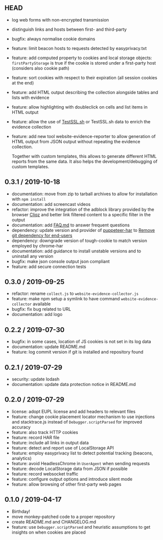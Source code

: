 ## HEAD

* log web forms with non-encrypted transmission
* distinguish links and hosts between first- and third-party
* bugfix: always normalise cookie domains
* feature: limit beacon hosts to requests detected by easyprivacy.txt
* feature: add computed property to cookies and local storage objects: `firstPartyStorage` is true if the cookie is stored under a first-party host (considers also cookie path)
* feature: sort cookies with respect to their expiration (all session cookies at the end)
* feature: add HTML output describing the collection alongside tables and lists with evidence
* feature: allow highlighting with doubleclick on cells and list items in HTML output
* feature: allow the use of [TestSSL.sh](https://testssl.sh/) or TestSSL.sh data to enrich the evidence collection
* feature: add new tool website-evidence-reporter to allow generation of HTML output from JSON output without repeating the evidence collection.

  Together with custom templates, this allows to generate different HTML reports from the same data. It also helps the development/debugging of custom templates.

## 0.3.1 / 2019-10-18

  * documentation: move from zip to tarball archives to allow for installation with `npm install`
  * documentation: add screencast videos
  * refactor: improve the integration of the adblock library provided by the browser [Cliqz](https://cliqz.com/) and better link filtered content to a specific filter in the output
  * documentation: add [FAQ.md](FAQ.md) to answer frequent questions
  * dependency: update version and provider of [puppeteer-har](https://www.npmjs.com/package/puppeteer-har) to [Remove git dependency for end-users](https://github.com/EU-EDPS/website-evidence-collector/issues/9)
  * dependency: downgrade version of tough-cookie to match version employed by chrome-har
  * documentation: add guidance to install unstable versions and to uninstall any version
  * bugfix: make json console output json compliant
  * feature: add secure connection tests

## 0.3.0 / 2019-09-25

  * refactor: rename `collect.js` to `website-evidence-collector.js`
  * feature: make npm setup a symlink to have command `website-evidence-collector` available
  * bugfix: fix bug related to URL
  * documentation: add logo

## 0.2.2 / 2019-07-30

  * bugfix: in some cases, location of JS cookies is not set in its log data
  * documentation: update README.md
  * feature: log commit version if git is installed and repository found

## 0.2.1 / 2019-07-29

  * security: update lodash
  * documentation: update data protection notice in README.md

## 0.2.0 / 2019-07-29

  * license: adopt EUPL license and add headers to relevant files
  * feature: change cookie placement locator mechanism to use injections and stacktrace.js instead of `Debugger.scriptParsed` for improved accuracy
  * feature: also track HTTP cookies
  * feature: record HAR file
  * feature: include all links in output data
  * feature: detect and report use of LocalStorage API
  * feature: employ easyprivacy list to detect potential tracking (beacons, analytics)
  * feature: avoid HeadlessChrome in `UserAgent` when sending requests
  * feature: decode LocalStorage data from JSON if possible
  * feature: record websocket traffic
  * feature: configure output options and introduce silent mode
  * feature: allow browsing of other first-party web pages

## 0.1.0 / 2019-04-17

  * Birthday!
  * move monkey-patched code to a proper repository
  * create README.md and CHANGELOG.md
  * feature: use `Debugger.scriptParsed` and heuristic assumptions to get insights on when cookies are placed
